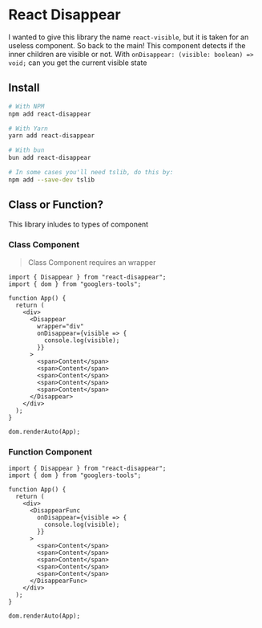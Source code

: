# React Disappear

I wanted to give this library the name `react-visible`, but it is taken for an useless component. So back to the main! This component detects if the inner children are visible or not. With `onDisappear: (visible: boolean) => void;` can you get the current visible state

## Install

```bash
# With NPM
npm add react-disappear

# With Yarn
yarn add react-disappear

# With bun
bun add react-disappear

# In some cases you'll need tslib, do this by:
npm add --save-dev tslib
```

## Class or Function?

This library inludes to types of component

### Class Component

> Class Component requires an wrapper

```tsx
import { Disappear } from "react-disappear";
import { dom } from "googlers-tools";

function App() {
  return (
    <div>
      <Disappear
        wrapper="div"
        onDisappear={visible => {
          console.log(visible);
        }}
      >
        <span>Content</span>
        <span>Content</span>
        <span>Content</span>
        <span>Content</span>
        <span>Content</span>
      </Disappear>
    </div>
  );
}

dom.renderAuto(App);
```

### Function Component

```tsx
import { Disappear } from "react-disappear";
import { dom } from "googlers-tools";

function App() {
  return (
    <div>
      <DisappearFunc
        onDisappear={visible => {
          console.log(visible);
        }}
      >
        <span>Content</span>
        <span>Content</span>
        <span>Content</span>
        <span>Content</span>
        <span>Content</span>
      </DisappearFunc>
    </div>
  );
}

dom.renderAuto(App);
```
